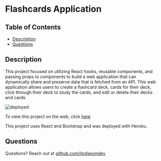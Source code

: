 # Flashcards Application 

## Table of Contents
* [Description](#description)
* [Questions](#questions)

## Description
This project focused on utilizing React hooks, reusable components, and passing props to components to build a web application that can dynamically share and preserve data that is fetched from an API. This web application allows users to create a flashcard deck, cards for their deck, click through their deck to study the cards, and edit or delete their decks and cards.

![deployed](https://gyazo.com/58d191cd78e90b02eb260b50ef1b5f9a.png)

To view this project on the web, click [here](https://build-a-deck.vercel.app/)

This project uses React and Bootstrap and was deployed with Heroku.

## Questions
Questions? Reach out at [github.com/lindseyindev](github.com/lindseyindev)
